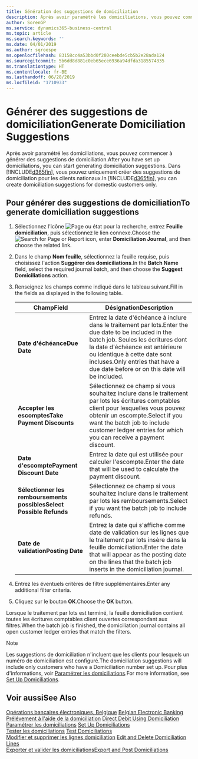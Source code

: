 ```yaml
---
title: Génération des suggestions de domiciliation
description: Après avoir paramétré les domiciliations, vous pouvez commencer à générer des suggestions de domiciliation. Vous pouvez uniquement créer des suggestions de domiciliation pour les clients nationaux.
author: SorenGP
ms.service: dynamics365-business-central
ms.topic: article
ms.search.keywords: ''
ms.date: 04/01/2019
ms.author: sgroespe
ms.openlocfilehash: 83158cc4a53bbd0f280ceebde5cb5b2e28ada124
ms.sourcegitcommit: 5b6dd8d881c0eb65ece6936a94dfda3185574335
ms.translationtype: HT
ms.contentlocale: fr-BE
ms.lasthandoff: 06/28/2019
ms.locfileid: "1710933"
---
```

# <a name="generate-domiciliation-suggestions"></a><span data-ttu-id="e56b3-104">Générer des suggestions de domiciliation</span><span class="sxs-lookup"><span data-stu-id="e56b3-104">Generate Domiciliation Suggestions</span></span>
<span data-ttu-id="e56b3-105">Après avoir paramétré les domiciliations, vous pouvez commencer à générer des suggestions de domiciliation.</span><span class="sxs-lookup"><span data-stu-id="e56b3-105">After you have set up domiciliations, you can start generating domiciliation suggestions.</span></span> <span data-ttu-id="e56b3-106">Dans [!INCLUDE[d365fin](../../includes/d365fin_md.md)], vous pouvez uniquement créer des suggestions de domiciliation pour les clients nationaux.</span><span class="sxs-lookup"><span data-stu-id="e56b3-106">In [!INCLUDE[d365fin](../../includes/d365fin_md.md)], you can create domiciliation suggestions for domestic customers only.</span></span>  

## <a name="to-generate-domiciliation-suggestions"></a><span data-ttu-id="e56b3-107">Pour générer des suggestions de domiciliation</span><span class="sxs-lookup"><span data-stu-id="e56b3-107">To generate domiciliation suggestions</span></span>  

1.  <span data-ttu-id="e56b3-108">Sélectionnez l'icône ![Page ou état pour la recherche](../../media/ui-search/search_small.png "icône Page ou état pour la recherche"), entrez **Feuille domiciliation**, puis sélectionnez le lien connexe.</span><span class="sxs-lookup"><span data-stu-id="e56b3-108">Choose the ![Search for Page or Report](../../media/ui-search/search_small.png "Search for Page or Report icon") icon, enter **Domiciliation Journal**, and then choose the related link.</span></span>  
2.  <span data-ttu-id="e56b3-109">Dans le champ **Nom feuille**, sélectionnez la feuille requise, puis choisissez l'action **Suggérer des domiciliations**.</span><span class="sxs-lookup"><span data-stu-id="e56b3-109">In the **Batch Name** field, select the required journal batch, and then choose the **Suggest Domiciliations** action.</span></span>  
3.  <span data-ttu-id="e56b3-110">Renseignez les champs comme indiqué dans le tableau suivant.</span><span class="sxs-lookup"><span data-stu-id="e56b3-110">Fill in the fields as displayed in the following table.</span></span>  

    |<span data-ttu-id="e56b3-111">Champ</span><span class="sxs-lookup"><span data-stu-id="e56b3-111">Field</span></span>|<span data-ttu-id="e56b3-112">Désignation</span><span class="sxs-lookup"><span data-stu-id="e56b3-112">Description</span></span>|  
    |---------------------------------|---------------------------------------|  
    |<span data-ttu-id="e56b3-113">**Date d'échéance**</span><span class="sxs-lookup"><span data-stu-id="e56b3-113">**Due Date**</span></span>|<span data-ttu-id="e56b3-114">Entrez la date d'échéance à inclure dans le traitement par lots.</span><span class="sxs-lookup"><span data-stu-id="e56b3-114">Enter the due date to be included in the batch job.</span></span> <span data-ttu-id="e56b3-115">Seules les écritures dont la date d'échéance est antérieure ou identique à cette date sont incluses.</span><span class="sxs-lookup"><span data-stu-id="e56b3-115">Only entries that have a due date before or on this date will be included.</span></span>|  
    |<span data-ttu-id="e56b3-116">**Accepter les escomptes**</span><span class="sxs-lookup"><span data-stu-id="e56b3-116">**Take Payment Discounts**</span></span>|<span data-ttu-id="e56b3-117">Sélectionnez ce champ si vous souhaitez inclure dans le traitement par lots les écritures comptables client pour lesquelles vous pouvez obtenir un escompte.</span><span class="sxs-lookup"><span data-stu-id="e56b3-117">Select if you want the batch job to include customer ledger entries for which you can receive a payment discount.</span></span>|  
    |<span data-ttu-id="e56b3-118">**Date d'escompte**</span><span class="sxs-lookup"><span data-stu-id="e56b3-118">**Payment Discount Date**</span></span>|<span data-ttu-id="e56b3-119">Entrez la date qui est utilisée pour calculer l'escompte.</span><span class="sxs-lookup"><span data-stu-id="e56b3-119">Enter the date that will be used to calculate the payment discount.</span></span>|  
    |<span data-ttu-id="e56b3-120">**Sélectionner les remboursements possibles**</span><span class="sxs-lookup"><span data-stu-id="e56b3-120">**Select Possible Refunds**</span></span>|<span data-ttu-id="e56b3-121">Sélectionnez ce champ si vous souhaitez inclure dans le traitement par lots les remboursements.</span><span class="sxs-lookup"><span data-stu-id="e56b3-121">Select if you want the batch job to include refunds.</span></span>|  
    |<span data-ttu-id="e56b3-122">**Date de validation**</span><span class="sxs-lookup"><span data-stu-id="e56b3-122">**Posting Date**</span></span>|<span data-ttu-id="e56b3-123">Entrez la date qui s'affiche comme date de validation sur les lignes que le traitement par lots insère dans la feuille domiciliation.</span><span class="sxs-lookup"><span data-stu-id="e56b3-123">Enter the date that will appear as the posting date on the lines that the batch job inserts in the domiciliation journal.</span></span>|  

4.  <span data-ttu-id="e56b3-124">Entrez les éventuels critères de filtre supplémentaires.</span><span class="sxs-lookup"><span data-stu-id="e56b3-124">Enter any additional filter criteria.</span></span>  
5.  <span data-ttu-id="e56b3-125">Cliquez sur le bouton **OK**.</span><span class="sxs-lookup"><span data-stu-id="e56b3-125">Choose the **OK** button.</span></span>  

<span data-ttu-id="e56b3-126">Lorsque le traitement par lots est terminé, la feuille domiciliation contient toutes les écritures comptables client ouvertes correspondant aux filtres.</span><span class="sxs-lookup"><span data-stu-id="e56b3-126">When the batch job is finished, the domiciliation journal contains all open customer ledger entries that match the filters.</span></span>  

> [!NOTE]  
>  <span data-ttu-id="e56b3-127">Les suggestions de domiciliation n'incluent que les clients pour lesquels un numéro de domiciliation est configuré.</span><span class="sxs-lookup"><span data-stu-id="e56b3-127">The domiciliation suggestions will include only customers who have a Domiciliation number set up.</span></span> <span data-ttu-id="e56b3-128">Pour plus d'informations, voir [Paramétrer les domiciliations](how-to-set-up-domiciliations.md).</span><span class="sxs-lookup"><span data-stu-id="e56b3-128">For more information, see [Set Up Domiciliations](how-to-set-up-domiciliations.md).</span></span>  

## <a name="see-also"></a><span data-ttu-id="e56b3-129">Voir aussi</span><span class="sxs-lookup"><span data-stu-id="e56b3-129">See Also</span></span>  
 <span data-ttu-id="e56b3-130">[Opérations bancaires électroniques, Belgique](belgian-electronic-banking.md) </span><span class="sxs-lookup"><span data-stu-id="e56b3-130">[Belgian Electronic Banking](belgian-electronic-banking.md) </span></span>  
 <span data-ttu-id="e56b3-131">[Prélévement à l'aide de la domiciliation](direct-debit-using-domiciliation.md) </span><span class="sxs-lookup"><span data-stu-id="e56b3-131">[Direct Debit Using Domiciliation](direct-debit-using-domiciliation.md) </span></span>  
 <span data-ttu-id="e56b3-132">[Paramétrer les domiciliations](how-to-set-up-domiciliations.md) </span><span class="sxs-lookup"><span data-stu-id="e56b3-132">[Set Up Domiciliations](how-to-set-up-domiciliations.md) </span></span>  
 <span data-ttu-id="e56b3-133">[Tester les domiciliations](how-to-test-domiciliations.md) </span><span class="sxs-lookup"><span data-stu-id="e56b3-133">[Test Domiciliations](how-to-test-domiciliations.md) </span></span>  
 <span data-ttu-id="e56b3-134">[Modifier et supprimer les lignes domiciliation](how-to-edit-and-delete-domiciliation-lines.md) </span><span class="sxs-lookup"><span data-stu-id="e56b3-134">[Edit and Delete Domiciliation Lines](how-to-edit-and-delete-domiciliation-lines.md) </span></span>  
 [<span data-ttu-id="e56b3-135">Exporter et valider les domiciliations</span><span class="sxs-lookup"><span data-stu-id="e56b3-135">Export and Post Domiciliations</span></span>](how-to-export-and-post-domiciliations.md)
